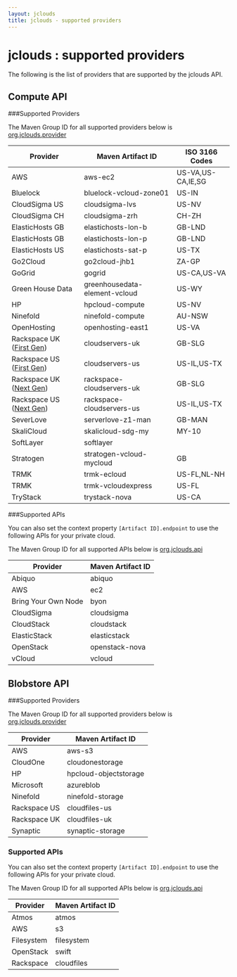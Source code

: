 ```yaml
---
layout: jclouds
title: jclouds - supported providers
---
```

# jclouds : supported providers

The following is the list of providers that are supported by the jclouds API.


## <a id="compute"></a>Compute API
###Supported Providers 

The Maven Group ID for all supported providers below is [org.jclouds.provider](http://search.maven.org/#search%7Cga%7C1%7Cg%3A%22org.jclouds.provider%22)

<table>
	<thead>
		<tr>
		    <th>Provider</th>
			<th>Maven Artifact ID</th>
			<th>ISO 3166 Codes</th>
		</tr>
		<tbody>
			<tr>
			    <td>AWS</td>
				<td>aws-ec2</td>
				<td>US-VA,US-CA,IE,SG</td>
			</tr>
			<tr>
			    <td>Bluelock</td>
				<td>bluelock-vcloud-zone01</td>
				<td>US-IN</td>
			</tr>
			<tr>
			    <td>CloudSigma US</td>
				<td>cloudsigma-lvs</td>
				<td>US-NV</td>
			</tr>
			<tr>
			    <td>CloudSigma CH</td>
				<td>cloudsigma-zrh</td>
				<td>CH-ZH</td>
			</tr>
			<tr>
			    <td>ElasticHosts GB</td>
				<td>elastichosts-lon-b</td>
				<td>GB-LND</td>
			</tr>
			<tr>
			    <td>ElasticHosts GB</td>
				<td>elastichosts-lon-p</td>
				<td>GB-LND</td>
			</tr>
			<tr>
			    <td>ElasticHosts US</td>
				<td>elastichosts-sat-p</td>
				<td>US-TX</td>
			</tr>
			<tr>
			    <td>Go2Cloud</td>
				<td>go2cloud-jhb1</td>
				<td>ZA-GP</td>
			</tr>
			<tr>
			    <td>GoGrid</td>
				<td>gogrid</td>
				<td>US-CA,US-VA</td>
			</tr>
			<tr>
			    <td>Green House Data</td>
				<td>greenhousedata-element-vcloud</td>
				<td>US-WY</td>
			</tr>
			<tr>
			    <td>HP</td>
				<td>hpcloud-compute</td>
				<td>US-NV</td>
			</tr>
			<tr>
			    <td>Ninefold</td>
				<td>ninefold-compute</td>
				<td>AU-NSW</td>
			</tr>
			<tr>
			    <td>OpenHosting</td>
				<td>openhosting-east1</td>
				<td>US-VA</td>
			</tr>
			<tr>
			    <td>Rackspace UK (<a href="http://www.rackspace.com/knowledge_center/article/next-gen-vs-first-gen-feature-comparison">First Gen</a>)</td>
				<td>cloudservers-uk</td>
				<td>GB-SLG</td>
			</tr>
			<tr>
			    <td>Rackspace US (<a href="http://www.rackspace.com/knowledge_center/article/next-gen-vs-first-gen-feature-comparison">First Gen</a>)</td>
				<td>cloudservers-us</td>
				<td>US-IL,US-TX</td>
			</tr>
			<tr>
			    <td>Rackspace UK (<a href="http://www.rackspace.com/knowledge_center/article/next-gen-vs-first-gen-feature-comparison">Next Gen</a>)</td>
				<td>rackspace-cloudservers-uk</td>
				<td>GB-SLG</td>
			</tr>
			<tr>
			    <td>Rackspace US (<a href="http://www.rackspace.com/knowledge_center/article/next-gen-vs-first-gen-feature-comparison">Next Gen</a>)</td>
				<td>rackspace-cloudservers-us</td>
				<td>US-IL,US-TX</td>
			</tr>
			<tr>
			    <td>SeverLove</td>
				<td>serverlove-z1-man</td>
				<td>GB-MAN</td>
			</tr>
			<tr>
			    <td>SkaliCloud</td>
				<td>skalicloud-sdg-my</td>
				<td>MY-10</td>
			</tr>
			<tr>
			    <td>SoftLayer</td>
				<td>softlayer</td>
				<td></td>
			</tr>
			<tr>
			    <td>Stratogen</td>
				<td>stratogen-vcloud-mycloud</td>
				<td>GB</td>
			</tr>
			<tr>
			    <td>TRMK</td>
				<td>trmk-ecloud</td>
				<td>US-FL,NL-NH</td>
			</tr>
			<tr>
			    <td>TRMK</td>
				<td>trmk-vcloudexpress</td>
				<td>US-FL</td>
			</tr>
			<tr>
			    <td>TryStack</td>
				<td>trystack-nova</td>
				<td>US-CA</td>
			</tr>
		</tbody>
	</thead>
</table>

###Supported APIs

You can also set the context property `[Artifact ID].endpoint` to use the following APIs for your private cloud.  

The Maven Group ID for all supported APIs below is [org.jclouds.api](http://search.maven.org/#search%7Cga%7C1%7Cg%3A%22org.jclouds.api%22)
                       
<table>
	<thead>
		<tr>
		    <th>Provider</th>
			<th>Maven Artifact ID</th>
		</tr>
		<tbody>
			<tr>
			    <td>Abiquo</td>
				<td>abiquo</td>
			</tr>
			<tr>
			    <td>AWS</td>
				<td>ec2</td>
			</tr>
			<tr>
			    <td>Bring Your Own Node</td>
				<td>byon</td>
			</tr>
			<tr>
			    <td>CloudSigma</td>
				<td>cloudsigma</td>
			</tr>
			<tr>
			    <td>CloudStack</td>
				<td>cloudstack</td>
			</tr>
			<tr>
			    <td>ElasticStack</td>
				<td>elasticstack</td>
			</tr>
			<tr>
			    <td>OpenStack</td>
				<td>openstack-nova</td>
			</tr>
			<tr>
			    <td>vCloud</td>
				<td>vcloud</td>
			</tr>
		</tbody>
	</thead>
</table>


## <a id="blobstore"></a>Blobstore API
###Supported Providers

The Maven Group ID for all supported providers below is [org.jclouds.provider](http://search.maven.org/#search%7Cga%7C1%7Cg%3A%22org.jclouds.provider%22)

<table>
	<thead>
		<tr>
		    <th>Provider</th>
			<th>Maven Artifact ID</th>
		</tr>
		<tbody>
			<tr>
			    <td>AWS</td>
				<td>aws-s3</td>
			</tr>
			<tr>
			    <td>CloudOne</td>
				<td>cloudonestorage</td>
			</tr>
			<tr>
			    <td>HP</td>
				<td>hpcloud-objectstorage</td>
			</tr>
			<tr>
			    <td>Microsoft</td>
				<td>azureblob</td>
			</tr>
			<tr>
			    <td>Ninefold</td>
				<td>ninefold-storage</td>
			</tr>
			<tr>
			    <td>Rackspace US</td>
				<td>cloudfiles-us</td>
			</tr>
			<tr>
			    <td>Rackspace UK</td>
				<td>cloudfiles-uk</td>
			</tr>
			<tr>
			    <td>Synaptic</td>
				<td>synaptic-storage</td>
			</tr>
		</tbody>
	</thead>
</table>

### Supported APIs

You can also set the context property `[Artifact ID].endpoint` to use the following APIs for your private cloud.  

The Maven Group ID for all supported APIs below is [org.jclouds.api](http://search.maven.org/#search%7Cga%7C1%7Cg%3A%22org.jclouds.api%22)
                       
<table>
	<thead>
		<tr>
		    <th>Provider</th>
			<th>Maven Artifact ID</th>
		</tr>
		<tbody>
			<tr>
			    <td>Atmos</td>
				<td>atmos</td>
			</tr>
			<tr>
			    <td>AWS</td>
				<td>s3</td>
			</tr>
			<tr>
			    <td>Filesystem</td>
				<td>filesystem</td>
			</tr>
			<tr>
			    <td>OpenStack</td>
				<td>swift</td>
			</tr>
			<tr>
			    <td>Rackspace</td>
				<td>cloudfiles</td>
			</tr>
		</tbody>
	</thead>
</table>
